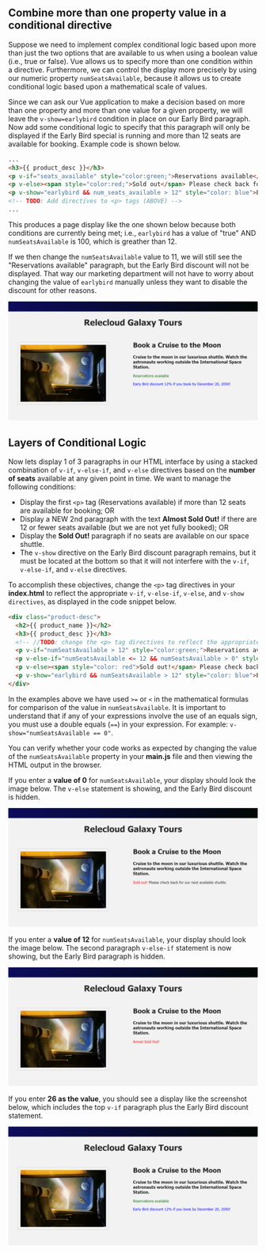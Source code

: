 ## Combine more than one property value in a conditional directive

Suppose we need to implement complex conditional logic based upon more than just the two options that are available to us when using a boolean value (i.e., true or false). Vue allows us to specify more than one condition within a directive. Furthermore, we can control the display more precisely by using our numeric property `numSeatsAvailable`, because it allows us to create conditional logic based upon a mathematical scale of values.

Since we can ask our Vue application to make a decision based on more than one property and more than one value for a given property, we will leave the `v-show=earlybird` condition in place on our Early Bird paragraph. Now add some conditional logic to specify that this paragraph will only be displayed if the Early Bird special is running and more than 12 seats are available for booking. Example code is shown below.

```html
...
<h3>{{ product_desc }}</h3>
<p v-if="seats_available" style="color:green;">Reservations available</p>
<p v-else><span style="color:red;">Sold out</span> Please check back for our next available shuttle.</p>
<p v-show="earlybird && num_seats_available > 12" style="color: blue">Early Bird discount 12% if you book by December 20, 2050!</p>
<!-- TODO: Add directives to <p> tags (ABOVE) -->
...
```

This produces a page display like the one shown below because both conditions are currently being met; i.e., `earlybird` has a value of "true" AND `numSeatsAvailable` is 100, which is greather than 12.

If we then change the `numSeatsAvailable` value to 11, we will still see the "Reservations available" paragraph, but the Early Bird discount will not be displayed. That way our marketing department will not have to worry about changing the value of `earlybird` manually unless they want to disable the discount for other reasons.

![Screenshot showing the HTML page with image on the left. On the right are text fields for product name, product description, and text in green font that reads "Reservations available". Blue text in the paragraph below reads "Early Bird discount 12% if you book by December 20, 2050!".](../media/conditional-paragraphs-at-26-seats.png)

## Layers of Conditional Logic

Now lets display 1 of 3 paragraphs in our HTML interface by using a stacked combination of `v-if`, `v-else-if`, and `v-else` directives based on the **number of seats** available at any given point in time. We want to manage the following conditions:

- Display the first `<p>` tag (Reservations available) if more than 12 seats are available for booking; OR
- Display a NEW 2nd paragraph with the text **Almost Sold Out!** if there are 12 or fewer seats available (but we are not yet fully booked); OR
- Display the **Sold Out!** paragraph if no seats are available on our space shuttle.
- The `v-show` directive on the Early Bird discount paragraph remains, but it must be located at the bottom so that it will not interfere with the `v-if`, `v-else-if`, and `v-else` directives.

To accomplish these objectives, change the `<p>` tag directives in your **index.html** to reflect the appropriate `v-if`, `v-else-if`, `v-else`, and `v-show directives`, as displayed in the code snippet below.

```html
<div class="product-desc">
  <h2>{{ product_name }}</h2>
  <h3>{{ product_desc }}</h3>
  <!-- //TODO: change the <p> tag directives to reflect the appropriate v-if, v-else-if, v-else, and v-show conditions -->
  <p v-if="numSeatsAvailable > 12" style="color:green;">Reservations available</p>
  <p v-else-if="numSeatsAvailable <= 12 && numSeatsAvailable > 0" style="color:red;">Almost Sold Out!</p> 
  <p v-else><span style="color: red">Sold out!</span> Please check back for our next available shuttle.</p>
  <p v-show="earlybird && numSeatsAvailable > 12" style="color: blue">Early Bird discount 12% if you book by December 20, 2050!</p>
</div>
```

In the examples above we have used `>=` or `<` in the mathematical formulas for comparison of the value in `numSeatsAvailable`. It is important to understand that if any of your expressions involve the use of an equals sign, you must use a double equals (`==`) in your expression. For example: `v-show="numSeatsAvailable == 0"`.

You can verify whether your code works as expected by changing the value of the `numSeatsAvailable` property in your **main.js** file and then viewing the HTML output in the browser.

If you enter a **value of 0** for `numSeatsAvailable`, your display should look the image below. The `v-else` statement is showing, and the Early Bird discount is hidden.

![Screenshot showing the HTML page with product name, product description and expected paragraphs displayed on the right based on a value of 0 for the property num_seats_available. The only paragraph that should be displayed reads "Sold Out! Please check back for our next available shuttle."](../media/conditional-paragraphs-at-0-seats.png)

If you enter a **value of 12** for `numSeatsAvailable`, your display should look the image below. The second paragraph `v-else-if` statement is now showing, but the Early Bird paragraph is hidden.

![Screenshot showing the HTML page with product name, product description and expected paragraphs displayed on the right based on a value of 12 for the property numSeatsAvailable. The only paragraph that should be displayed reads "Almost Sold Out!"](../media/conditional-paragraphs-at-12-seats.png)

If you enter **26 as the value**, you should see a display like the screenshot below, which includes the top `v-if` paragraph plus the Early Bird discount statement.

![Screenshot showing the HTML page with product name, product description and expected paragraphs displayed on the right based on a value of 26 for the property num_seats_available. The paragraphs should read "Reservations available" and "Early Bird discount 12% if you book by December 20, 2050!"](../media/conditional-paragraphs-at-26-seats.png)
